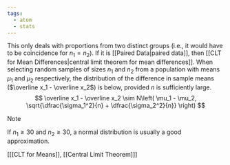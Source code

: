 ```yaml
---
tags:
  - atom
  - stats
---
```

This only deals with proportions from two distinct groups (i.e., it would have to be coincidence for $n_1 = n_2$). If it is [[Paired Data|paired data]], then [[CLT for Mean Differences|central limit theorem for mean differences]]. When selecting random samples of sizes $n_1$ and $n_2$ from a population with means $\mu_1$ and $\mu_2$ respectively, the distribution of the difference in sample means ($\overline x_1 - \overline x_2$) is below, provided $n$ is sufficiently large.
$$ \overline x_1 - \overline x_2 \sim N\left( \mu_1 - \mu_2, \sqrt{\dfrac{\sigma_1^2}{n} + \dfrac{\sigma_2^2}{n}} \right) $$

> [!note]
> If $n_1 \ge 30$ and $n_2 \ge 30$, a normal distribution is usually a good approximation.

\[[[CLT for Means]], [[Central Limit Theorem]]\]